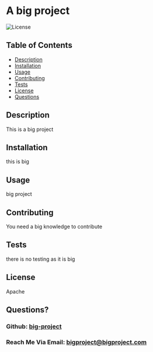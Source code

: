
    
# A big project

![License](https://img.shields.io/badge/license-Apache-green)

## Table of Contents

- [Description](#description)
- [Installation](#installation)
- [Usage](#usage)
- [Contributing](#contributing)
- [Tests](#tests)
- [License](#license)
- [Questions](#questions)

## Description 

This is a big project

## Installation 

this is big

## Usage 

big project

## Contributing 

You need a big knowledge to contribute

## Tests 

there is no testing as it is big  

## License

Apache

## Questions?

### Github: [big-project](https://github.com/big-project)

### Reach Me Via Email: bigproject@bigproject.com
